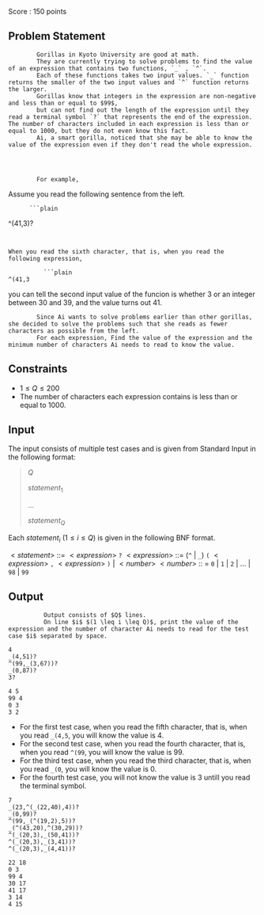 Score : $150$ points

    
      
      
        
          

## Problem Statement

          

            Gorillas in Kyoto University are good at math.
            They are currently trying to solve problems to find the value of an expression that contains two functions, `_` , `^`.
            Each of these functions takes two input values. `_` function returns the smaller of the two input values and `^` function returns the larger.
            Gorillas know that integers in the expression are non-negative and less than or equal to $99$,
            but can not find out the length of the expression until they read a terminal symbol `?` that represents the end of the expression. The number of characters included in each expression is less than or equal to 1000, but they do not even know this fact.
            Ai, a smart gorilla, noticed that she may be able to know the value of the expression even if they don't read the whole expression.
          

          

            For example,
          

          

Assume you read the following sentence from the left.

          ```plain
^(41,3)?
```
          

When you read the sixth character, that is, when you read the following expression,

          ```plain
^(41,3
```
          

you can tell the second input value of the funcion is whether $3$ or an integer between $30$ and $39$, and the value turns out $41$. 

          

            Since Ai wants to solve problems earlier than other gorillas, she decided to solve the problems such that she reads as fewer characters as possible from the left.
            For each expression, Find the value of the expression and the minimum number of characters Ai needs to read to know the value.
          

        
      

      
        
          

## Constraints

          

- $1 \leq Q \leq 200$
- The number of characters each expression contains is less than or equal to $1000$.

        
      
      
      
        
          
            

## Input

            

The input consists of multiple test cases and is given from Standard Input in the following format:

> $Q$
> 
> $statement_1$
> 
> ...
> 
> $statement_Q$
          
        
      
      

Each $statement_i$ $(1 \leq i \leq Q)$ is given in the following BNF format.

$<statement >$ ::= $<expression >$ `?`
$<expression >$ ::= (`^` | `_`)  `(` $<expression >$ `,` $<expression >$ `)` | $<number >$
$<number >$ :: = `0` | `1` | `2` | ... | `98` | `99`

      
        
          
            

## Output

            

              Output consists of $Q$ lines.
              On line $i$ $(1 \leq i \leq Q)$, print the value of the expression and the number of character Ai needs to read for the test case $i$ separated by space.
            

          
        
      
      

      
        
          
```input1
4
_(4,51)?
^(99,_(3,67))?
_(0,87)?
3?
```
        
      

      
        
          
```output1
4 5
99 4
0 3
3 2
```
          

- For the first test case, when you read the fifth character, that is, when you read `_(4,5`, you will know the value is $4$.
- For the second test case, when you read the fourth character, that is, when you read `^(99`, you will know the value is $99$.
- For the third test case, when you read the third character, that is, when you read `_(0`, you will know the value is $0$.
- For the fourth test case, you will not know the value is $3$ untill you read the terminal symbol.

        
      

      
        
          
```input2
7
_(23,^(_(22,40),4))?
_(0,99)?
^(99,_(^(19,2),5))?
_(^(43,20),^(30,29))?
^(_(20,3),_(50,41))?
^(_(20,3),_(3,41))?
^(_(20,3),_(4,41))?
```
        
      

      
        
          
```output2
22 18
0 3
99 4
30 17
41 17
3 14
4 15
```